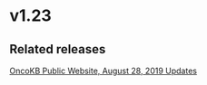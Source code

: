 # v1.23

## Related releases
[OncoKB Public Website, August 28, 2019 Updates](https://github.com/oncokb/oncokb-public/releases/tag/1.5.0)
